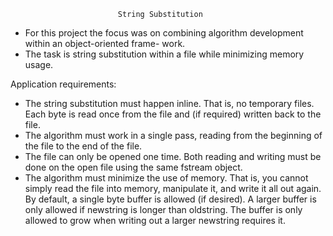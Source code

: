 							String Substitution

- For this project the focus was on combining algorithm development within an object-oriented frame-
work. 
- The task is string substitution within a file while minimizing memory usage.

Application requirements:
- The string substitution must happen inline. That is, no temporary files. Each byte is read
once from the file and (if required) written back to the file.
- The algorithm must work in a single pass, reading from the beginning of the file to the end
of the file.
- The file can only be opened one time. Both reading and writing must be done on the open
file using the same fstream object.
- The algorithm must minimize the use of memory. That is, you cannot simply read the file
into memory, manipulate it, and write it all out again. By default, a single byte buffer is
allowed (if desired). A larger buffer is only allowed if newstring is longer than oldstring. The
buffer is only allowed to grow when writing out a larger newstring requires it.
